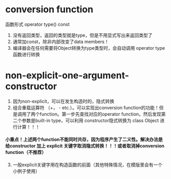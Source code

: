 # conversion function
函数形式
operator type() const

1. 没有返回类型，返回的类型就是type，但是不用显式写出来返回类型了
2. 通常加const，除非内部改变了data members！
3. 编译器会在任何需要将Object转换为type类型时，会自动调用 operator type函数进行转换





# non-explicit-one-argument-constructor
1. 因为non-explicit，可以在发生构造时的，隐式转换
2. 组合重载运算符 （+， - etc.）。可以实现出conversion function的功能！但是调用了两个function。第一步先查找对应的operator function，然后发现第二个参数是built-in type，可以利用 constructor隐式转换为 class Object 进行计算！！！
#### 小重点！上述两个function不能同时共存，因为程序产生了二义性。解决办法是给constructor 加上 explicit 关键字取消隐式转换！！！或者取消掉conversion function（不推荐）
3. 一般explicit关键字用在构造函数的前面（其他特殊情况，在模版里会有一个小例子使用）







